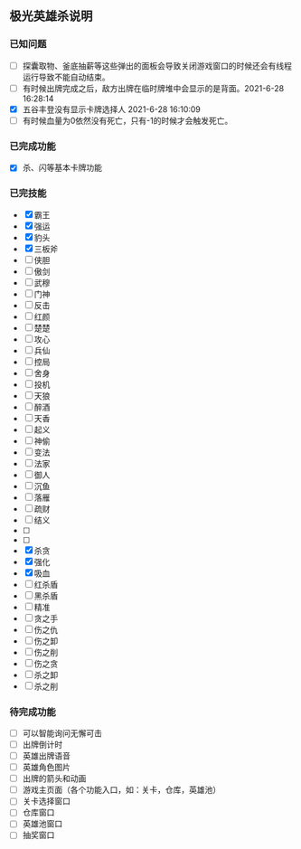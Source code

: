 ﻿## 极光英雄杀说明
###	已知问题
- [ ] 探囊取物、釜底抽薪等这些弹出的面板会导致关闭游戏窗口的时候还会有线程运行导致不能自动结束。
- [ ] 有时候出牌完成之后，敌方出牌在临时牌堆中会显示的是背面。2021-6-28 16:28:14
- [x] 五谷丰登没有显示卡牌选择人 2021-6-28 16:10:09
- [ ] 有时候血量为0依然没有死亡，只有-1的时候才会触发死亡。
### 已完成功能
- [X] 杀、闪等基本卡牌功能
### 已完技能
- [X] 霸王
- [X] 强运
- [X] 豹头
- [X] 三板斧 
- [ ] 侠胆
- [ ] 傲剑
- [ ] 武穆
- [ ] 门神
- [ ] 反击
- [ ] 红颜
- [ ] 楚楚
- [ ] 攻心
- [ ] 兵仙
- [ ] 控局
- [ ] 舍身
- [ ] 投机
- [ ] 天狼
- [ ] 醉酒
- [ ] 天香
- [ ] 起义
- [ ] 神偷
- [ ] 变法
- [ ] 法家
- [ ] 御人
- [ ] 沉鱼
- [ ] 落雁
- [ ] 疏财
- [ ] 结义
- [ ] 
- [ ] 
- [X] 杀贪
- [X] 强化
- [X] 吸血
- [ ] 红杀盾
- [ ] 黑杀盾
- [ ] 精准
- [ ] 贪之手
- [ ] 伤之仇
- [ ] 伤之卸
- [ ] 伤之削
- [ ] 伤之贪
- [ ] 杀之卸
- [ ] 杀之削

### 待完成功能
- [ ] 可以智能询问无懈可击
- [ ] 出牌倒计时
- [ ] 英雄出牌语音
- [ ] 英雄角色图片
- [ ] 出牌的箭头和动画
- [ ] 游戏主页面（各个功能入口，如：关卡，仓库，英雄池）
- [ ] 关卡选择窗口
- [ ] 仓库窗口
- [ ] 英雄池窗口
- [ ] 抽奖窗口